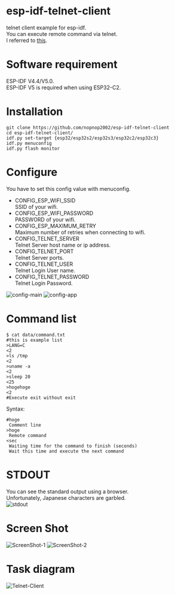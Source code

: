 # esp-idf-telnet-client
telnet client example for esp-idf.   
You can execute remote command via telnet.   
I referred to [this](https://github.com/hasan-kamal/Telnet-Client).

# Software requirement
ESP-IDF V4.4/V5.0.   
ESP-IDF V5 is required when using ESP32-C2.   

# Installation
```
git clone https://github.com/nopnop2002/esp-idf-telnet-client
cd esp-idf-telnet-client/
idf.py set-target {esp32/esp32s2/esp32s3/esp32c2/esp32c3}
idf.py menuconfig
idf.py flash monitor
```


# Configure
You have to set this config value with menuconfig.   
- CONFIG_ESP_WIFI_SSID   
SSID of your wifi.   
- CONFIG_ESP_WIFI_PASSWORD   
PASSWORD of your wifi.   
- CONFIG_ESP_MAXIMUM_RETRY   
Maximum number of retries when connecting to wifi.   
- CONFIG_TELNET_SERVER   
Telnet Server host name or ip address.   
- CONFIG_TELNET_PORT   
Telnet Server ports.   
- CONFIG_TELNET_USER   
Telnet Login User name.
- CONFIG_TELNET_PASSWORD   
Telnet Login Password.   

![config-main](https://user-images.githubusercontent.com/6020549/110864019-e03af480-8304-11eb-9fae-bf4da9318b8d.jpg)
![config-app](https://user-images.githubusercontent.com/6020549/110864029-e29d4e80-8304-11eb-9808-acc304675e14.jpg)

# Command list
```
$ cat data/command.txt
#this is example list
>LANG=C
<2
>ls /tmp
<2
>uname -a
<2
>sleep 20
<25
>hogehoge
<2
#Execute exit without exit
```

Syntax:   
```
#hoge   
 Comment line   
>hoge   
 Remote command   
<sec   
 Waiting time for the command to finish (seconds)   
 Wait this time and execute the next command   
```

# STDOUT
You can see the standard output using a browser.   
Unfortunately, Japanese characters are garbled.   
![stdout](https://user-images.githubusercontent.com/6020549/111010246-47c27400-83d9-11eb-89e7-2e7b1a3aac51.jpg)

# Screen Shot
![ScreenShot-1](https://user-images.githubusercontent.com/6020549/110864068-f47ef180-8304-11eb-9d37-854980b0ec3a.jpg)
![ScreenShot-2](https://user-images.githubusercontent.com/6020549/111010620-68d79480-83da-11eb-8814-a18316ea2cee.jpg)

# Task diagram
![Telnet-Client](https://user-images.githubusercontent.com/6020549/111012919-ffa74f80-83e0-11eb-99a6-611d66e1dd24.jpg)

